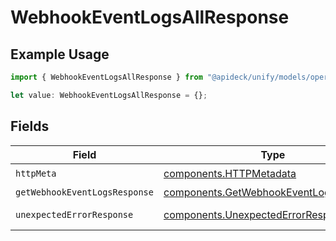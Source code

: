 # WebhookEventLogsAllResponse

## Example Usage

```typescript
import { WebhookEventLogsAllResponse } from "@apideck/unify/models/operations";

let value: WebhookEventLogsAllResponse = {};
```

## Fields

| Field                                                                                            | Type                                                                                             | Required                                                                                         | Description                                                                                      |
| ------------------------------------------------------------------------------------------------ | ------------------------------------------------------------------------------------------------ | ------------------------------------------------------------------------------------------------ | ------------------------------------------------------------------------------------------------ |
| `httpMeta`                                                                                       | [components.HTTPMetadata](../../models/components/httpmetadata.md)                               | :heavy_check_mark:                                                                               | N/A                                                                                              |
| `getWebhookEventLogsResponse`                                                                    | [components.GetWebhookEventLogsResponse](../../models/components/getwebhookeventlogsresponse.md) | :heavy_minus_sign:                                                                               | EventLogs                                                                                        |
| `unexpectedErrorResponse`                                                                        | [components.UnexpectedErrorResponse](../../models/components/unexpectederrorresponse.md)         | :heavy_minus_sign:                                                                               | Unexpected error                                                                                 |